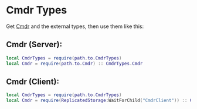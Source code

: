 # Cmdr Types
Get [Cmdr](https://github.com/evaera/Cmdr) and the external types, then use them like this:
## Cmdr (Server):
```lua
local CmdrTypes = require(path.to.CmdrTypes)
local Cmdr = require(path.to.Cmdr) :: CmdrTypes.Cmdr
```
## Cmdr (Client):
```lua
local CmdrTypes = require(path.to.CmdrTypes)
local Cmdr = require(ReplicatedStorage:WaitForChild("CmdrClient")) :: CmdrTypes.CmdrClient
```
